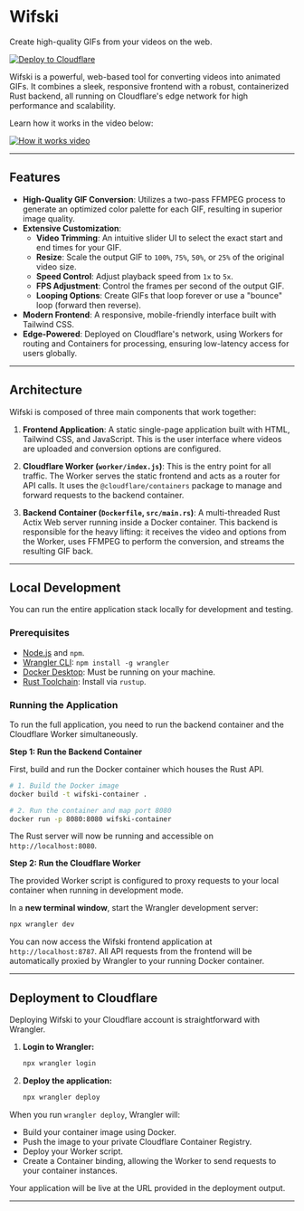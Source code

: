 # Wifski

Create high-quality GIFs from your videos on the web.

[![Deploy to Cloudflare](https://deploy.workers.cloudflare.com/button)](https://deploy.workers.cloudflare.com/?url=https://github.com/megaconfidence/wifski)

Wifski is a powerful, web-based tool for converting videos into animated GIFs. It combines a sleek, responsive frontend with a robust, containerized Rust backend, all running on Cloudflare's edge network for high performance and scalability.

Learn how it works in the video below:

[![How it works video](https://img.youtube.com/vi/oyOaxMY4eNo/0.jpg)](https://www.youtube.com/watch?v=oyOaxMY4eNo)

---

## Features

- **High-Quality GIF Conversion**: Utilizes a two-pass FFMPEG process to generate an optimized color palette for each GIF, resulting in superior image quality.
- **Extensive Customization**:
  - **Video Trimming**: An intuitive slider UI to select the exact start and end times for your GIF.
  - **Resize**: Scale the output GIF to `100%`, `75%`, `50%`, or `25%` of the original video size.
  - **Speed Control**: Adjust playback speed from `1x` to `5x`.
  - **FPS Adjustment**: Control the frames per second of the output GIF.
  - **Looping Options**: Create GIFs that loop forever or use a "bounce" loop (forward then reverse).
- **Modern Frontend**: A responsive, mobile-friendly interface built with Tailwind CSS.
- **Edge-Powered**: Deployed on Cloudflare's network, using Workers for routing and Containers for processing, ensuring low-latency access for users globally.

---

## Architecture

Wifski is composed of three main components that work together:

1.  **Frontend Application**: A static single-page application built with HTML, Tailwind CSS, and JavaScript. This is the user interface where videos are uploaded and conversion options are configured.

2.  **Cloudflare Worker (`worker/index.js`)**: This is the entry point for all traffic. The Worker serves the static frontend and acts as a router for API calls. It uses the `@cloudflare/containers` package to manage and forward requests to the backend container.

3.  **Backend Container (`Dockerfile`, `src/main.rs`)**: A multi-threaded Rust Actix Web server running inside a Docker container. This backend is responsible for the heavy lifting: it receives the video and options from the Worker, uses FFMPEG to perform the conversion, and streams the resulting GIF back.

---

## Local Development

You can run the entire application stack locally for development and testing.

### Prerequisites

- [Node.js](https://nodejs.org/) and `npm`.
- [Wrangler CLI](https://developers.cloudflare.com/workers/wrangler/install-and-update/): `npm install -g wrangler`
- [Docker Desktop](https://www.docker.com/products/docker-desktop/): Must be running on your machine.
- [Rust Toolchain](https://www.rust-lang.org/tools/install): Install via `rustup`.

### Running the Application

To run the full application, you need to run the backend container and the Cloudflare Worker simultaneously.

**Step 1: Run the Backend Container**

First, build and run the Docker container which houses the Rust API.

```bash
# 1. Build the Docker image
docker build -t wifski-container .

# 2. Run the container and map port 8080
docker run -p 8080:8080 wifski-container
```

The Rust server will now be running and accessible on `http://localhost:8080`.

**Step 2: Run the Cloudflare Worker**

The provided Worker script is configured to proxy requests to your local container when running in development mode.

In a **new terminal window**, start the Wrangler development server:

```bash
npx wrangler dev
```

You can now access the Wifski frontend application at `http://localhost:8787`. All API requests from the frontend will be automatically proxied by Wrangler to your running Docker container.

---

## Deployment to Cloudflare

Deploying Wifski to your Cloudflare account is straightforward with Wrangler.

1.  **Login to Wrangler:**

    ```bash
    npx wrangler login
    ```

2.  **Deploy the application:**
    ```bash
    npx wrangler deploy
    ```

When you run `wrangler deploy`, Wrangler will:

- Build your container image using Docker.
- Push the image to your private Cloudflare Container Registry.
- Deploy your Worker script.
- Create a Container binding, allowing the Worker to send requests to your container instances.

Your application will be live at the URL provided in the deployment output.

---
